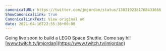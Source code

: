 ```yaml
---
canonicalURL: https://twitter.com/jmjordan/status/1383192381768433666
ShowCanonicalLink: true
CanonicalLinkText: View original on
date: 2021-04-16T22:55:36+00:00
---
```

Going live soon to build a LEGO Space Shuttle. Come say hi! [www.twitch.tv/jmjordan](https://www.twitch.tv/jmjordan)